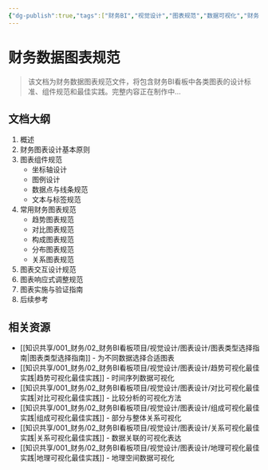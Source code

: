 ```yaml
---
{"dg-publish":true,"tags":["财务BI","视觉设计","图表规范","数据可视化","财务图表"],"aliases":["财务图表规范","财务BI图表标准"],"permalink":"/知识共享/001_财务/02_财务BI看板项目/视觉设计/图表设计/财务数据图表规范/","dgPassFrontmatter":true}
---
```



# 财务数据图表规范

> 该文档为财务数据图表规范文件，将包含财务BI看板中各类图表的设计标准、组件规范和最佳实践。完整内容正在制作中...

## 文档大纲

1. 概述
2. 财务图表设计基本原则
3. 图表组件规范
   - 坐标轴设计
   - 图例设计
   - 数据点与线条规范
   - 文本与标签规范
4. 常用财务图表规范
   - 趋势图表规范
   - 对比图表规范
   - 构成图表规范
   - 分布图表规范
   - 关系图表规范
5. 图表交互设计规范
6. 图表响应式调整规范
7. 图表实施与验证指南
8. 后续参考

## 相关资源

- [[知识共享/001_财务/02_财务BI看板项目/视觉设计/图表设计/图表类型选择指南\|图表类型选择指南]] - 为不同数据选择合适图表
- [[知识共享/001_财务/02_财务BI看板项目/视觉设计/图表设计/趋势可视化最佳实践\|趋势可视化最佳实践]] - 时间序列数据可视化
- [[知识共享/001_财务/02_财务BI看板项目/视觉设计/图表设计/对比可视化最佳实践\|对比可视化最佳实践]] - 比较分析的可视化方法
- [[知识共享/001_财务/02_财务BI看板项目/视觉设计/图表设计/组成可视化最佳实践\|组成可视化最佳实践]] - 部分与整体关系可视化
- [[知识共享/001_财务/02_财务BI看板项目/视觉设计/图表设计/关系可视化最佳实践\|关系可视化最佳实践]] - 数据关联的可视化表达
- [[知识共享/001_财务/02_财务BI看板项目/视觉设计/图表设计/地理可视化最佳实践\|地理可视化最佳实践]] - 地理空间数据可视化 